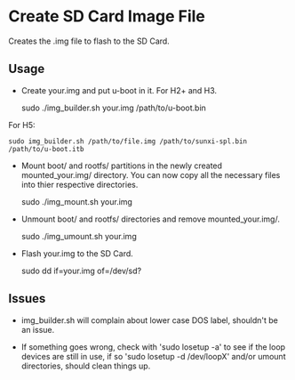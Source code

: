 # Create SD Card Image File #
Creates the .img file to flash to the SD Card.

## Usage ##

* Create your.img and put u-boot in it. For H2+ and H3.

    sudo ./img_builder.sh your.img /path/to/u-boot.bin

For H5:
    
    sudo img_builder.sh /path/to/file.img /path/to/sunxi-spl.bin /path/to/u-boot.itb

* Mount boot/ and rootfs/ partitions in the newly created mounted\_your.img/ directory. You can now copy all the necessary files into thier respective directories.

    sudo ./img_mount.sh your.img

* Unmount boot/ and rootfs/ directories and remove mounted\_your.img/.

    sudo ./img_umount.sh your.img

* Flash your.img to the SD Card.

    sudo dd if=your.img of=/dev/sd?


## Issues ##

* img\_builder.sh will complain about lower case DOS label, shouldn't be an issue.

* If something goes wrong, check with 'sudo losetup -a' to see if the loop devices are still in use, if so 'sudo losetup -d /dev/loopX' and/or umount directories, should clean things up.
